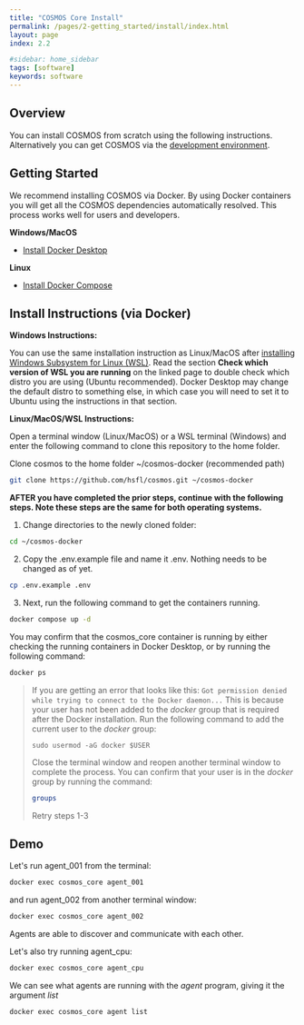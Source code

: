 ```yaml
---
title: "COSMOS Core Install"
permalink: /pages/2-getting_started/install/index.html
layout: page
index: 2.2

#sidebar: home_sidebar
tags: [software]
keywords: software
---
```


## Overview

You can install COSMOS from scratch using the following instructions. Alternatively you can get COSMOS via the [development environment](https://hsfl.github.io/cosmos-docs/pages/2-getting_started/development-environment.html). 

<!--{% include warning.html content="It is still _highly_ recommended that you install COSMOS on Ubuntu 18.04.3 for compatibility." %}-->


<!--## Installation
Installing COSMOS core is easy it can be done from the sources repository. Follow the link to your OS:
-->
## Getting Started

We recommend installing COSMOS via Docker. By using Docker containers you will get all the COSMOS dependencies automatically resolved. This process works well for users and developers.

**Windows/MacOS**

* [Install Docker Desktop](https://www.docker.com/get-started/)

**Linux**
* [Install Docker Compose](https://docs.docker.com/compose/install/)


## Install Instructions (via Docker)

**Windows Instructions:** 

You can use the same installation instruction as Linux/MacOS after [installing Windows Subsystem for Linux (WSL)](https://learn.microsoft.com/en-us/windows/wsl/install). Read the section **Check which version of WSL you are running** on the linked page to double check which distro you are using (Ubuntu recommended). Docker Desktop may change the default distro to something else, in which case you will need to set it to Ubuntu using the instructions in that section.

**Linux/MacOS/WSL Instructions:** 

Open a terminal window (Linux/MacOS) or a WSL terminal (Windows) and enter the following command to clone this repository to the home folder.

Clone cosmos to the home folder ~/cosmos-docker (recommended path)
```bash
git clone https://github.com/hsfl/cosmos.git ~/cosmos-docker
```

**AFTER you have completed the prior steps, continue with the following steps. Note these steps are the same for both operating systems.** 


1. Change directories to the newly cloned folder:

```bash
cd ~/cosmos-docker
```

2. Copy the .env.example file and name it .env. Nothing needs to be changed as of yet.
```bash
cp .env.example .env
```

3. Next, run the following command to get the containers running.
```bash
docker compose up -d
```

You may confirm that the cosmos_core container is running by either checking the running containers in Docker Desktop, or by running the following command:
```bash
docker ps
```

> If you are getting an error that looks like this:
> ```Got permission denied while trying to connect to the Docker daemon...```
> This is because your user has not been added to the *docker* group that is required after the Docker installation. Run the following command to add the current user to the *docker* group:
>
> ```sudo usermod -aG docker $USER```
>
> Close the terminal window and reopen another terminal window to complete the process. You can confirm that your user is in the *docker* group by running the command:
> ```bash
> groups
> ```
> Retry steps 1-3

## Demo

Let's run agent_001 from the terminal: 
```bash
docker exec cosmos_core agent_001
```
and run agent_002 from another terminal window:
```bash
docker exec cosmos_core agent_002
```

Agents are able to discover and communicate with each other.

Let's also try running agent_cpu:
```bash
docker exec cosmos_core agent_cpu 
```

We can see what agents are running with the *agent* program, giving it the argument *list*
```bash
docker exec cosmos_core agent list 
```
<!--

1. [Installing COSMOS Core on Docker]({{site.baseurl}}/pages/2-getting_started/install/docker-install.html)
2. [Installing COSMOS Core on Linux]({{site.baseurl}}/pages/2-getting_started/install/ubuntu-install.html)
3. [Installing COSMOS Core on Windows]({{site.baseurl}}/pages/2-getting_started/install/ubuntu-install.html) (use [WSL](https://docs.microsoft.com/en-us/windows/wsl/install-win10) and follow the Linux Install instructions)
4. [Installing COSMOS Core on macOS](https://docs.google.com/document/d/146mBWBmxkAu0qBdSlCSer1nqVvOLBn_B-VzkcwpjhEU)
5. [Installing COSMOS Core on Raspberry Pi]({{site.baseurl}}/pages/4-tutorials/build/cross-compile.html)

After your are done installing COSMOS core you can [check your installation](https://hsfl.github.io/cosmos-docs/pages/2-getting_started/install/ubuntu-install.html#testing-cosmos-core).
-->



